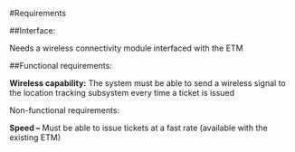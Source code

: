 #Requirements

##Interface:

Needs a wireless connectivity module interfaced with the ETM

##Functional requirements:

**Wireless capability:** The system must be able to send a wireless signal to the location tracking subsystem every time a ticket is issued

Non-functional requirements:

**Speed –** Must be able to issue tickets at a fast rate (available with the existing ETM)

